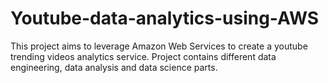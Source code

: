 # Youtube-data-analytics-using-AWS
This project aims to leverage Amazon Web Services to create a youtube trending videos analytics service. Project contains different data engineering, data analysis and data science parts.
